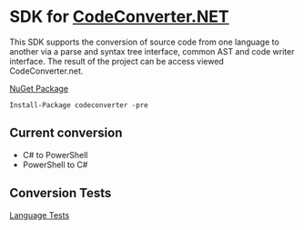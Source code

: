 # SDK for [CodeConverter.NET](https://codeconverter.net)

This SDK supports the conversion of source code from one language to another via a parse and syntax tree interface, common AST and code writer interface. The result of the project can be access viewed CodeConverter.net.

[NuGet Package](https://www.nuget.org/packages/codeconverter/)

```
Install-Package codeconverter -pre
```

## Current conversion

- C# to PowerShell
- PowerShell to C#

## Conversion Tests

[Language Tests](https://codeconverter.github.io/sdk/language-tests)
